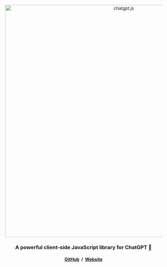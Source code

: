 <div align="center">
<br />

<a href="https://chatgpt.js.org">
<picture>
    <source media="(prefers-color-scheme: dark)" srcset="https://raw.githubusercontent.com/chatgptjs/chatgpt.js/main/media/images/chatgpt.js-logo-dark-mode-5995x619.png">
    <img width=747 alt="chatgpt.js" src="https://raw.githubusercontent.com/chatgptjs/chatgpt.js/main/media/images/chatgpt.js-logo-light-mode-5995x619.png">
</picture>
</a>

### A powerful client-side JavaScript library for ChatGPT 🤖

#### [GitHub](https://github.com/kudoai/chatgpt.js) &nbsp;/ &nbsp;[Website](https://chatgpt.js.org)

</div>
